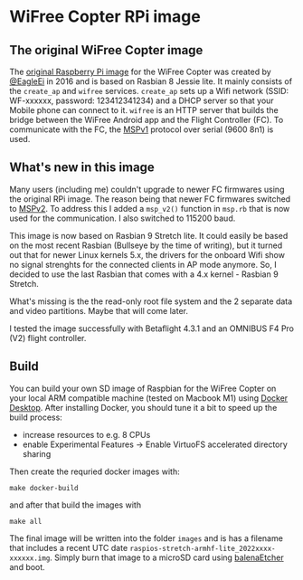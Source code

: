 # WiFree Copter RPi image

## The original WiFree Copter image

The [original Raspberry Pi image](https://open-diy-projects.com/topic/raspberry-pi-image-installation-und-verkabelung/) for the WiFree Copter was created by [@EagleEi](https://github.com/EagleEi) in 2016 and is based on Rasbian 8 Jessie lite.
It mainly consists of the `create_ap` and `wifree` services. `create_ap` sets up a Wifi network (SSID: WF-xxxxxx, password: 123412341234) and a DHCP server so that your Mobile phone can connect to it.
`wifree` is an HTTP server that builds the bridge between the WiFree Android app and the Flight Controller (FC).
To communicate with the FC, the [MSPv1](https://ardupilot.org/copter/docs/common-msp-overview.html) protocol over serial (9600 8n1) is used.

## What's new in this image

Many users (including me) couldn't upgrade to newer FC firmwares using the original RPi image.
The reason being that newer FC firmwares switched to [MSPv2](https://github.com/iNavFlight/inav/wiki/MSP-V2).
To address this I added a `msp_v2()` function in `msp.rb` that is now used for the communication.
I also switched to 115200 baud. 

This image is now based on Rasbian 9 Stretch lite. 
It could easily be based on the most recent Rasbian (Bullseye by the time of writing), but it turned out that for newer Linux kernels 5.x, the drivers for the onboard Wifi show no signal strenghts for the connected clients in AP mode anymore. 
So, I decided to use the last Rasbian that comes with a 4.x kernel - Rasbian 9 Stretch.

What's missing is the the read-only root file system and the 2 separate data and video partitions. Maybe that will come later.

I tested the image successfully with Betaflight 4.3.1 and an OMNIBUS F4 Pro (V2) flight controller.

## Build

You can build your own SD image of Raspbian for the WiFree Copter on your local ARM compatible machine (tested on Macbook M1) using [Docker Desktop](https://www.docker.com/get-started/).
After installing Docker, you should tune it a bit to speed up the build process:

 - increase resources to e.g. 8 CPUs
 - enable Experimental Features -> Enable VirtuoFS accelerated directory sharing

Then create the requried docker images with:

```
make docker-build
```

and after that build the images with

```
make all
```

The final image will be written into the folder `images` and is has a filename that includes a recent UTC date
`raspios-stretch-armhf-lite_2022xxxx-xxxxxx.img`. Simply burn that image to a microSD card using [balenaEtcher](https://www.balena.io/etcher/) and boot.

